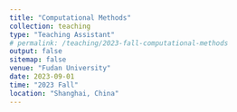 ```yaml
---
title: "Computational Methods"
collection: teaching
type: "Teaching Assistant"
# permalink: /teaching/2023-fall-computational-methods
output: false
sitemap: false
venue: "Fudan University"
date: 2023-09-01
time: "2023 Fall"
location: "Shanghai, China"
---
```

